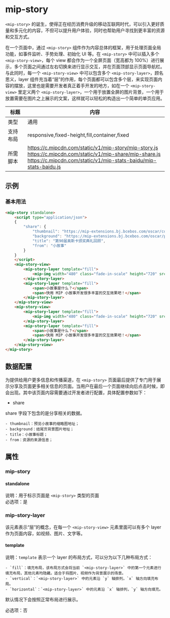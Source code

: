 # mip-story

`<mip-story>` 的诞生，使得正在经历消费升级的移动互联网时代，可以引入更好质量和多元化的内容，不但可以提升用户体验，同时也帮助用户寻找到更丰富的资源和交互方式。

在一个页面中，通过 `<mip-story>` 组件作为内容总体的框架，用于处理页面全局功能，如事件监听、手势处理、初始化 UI 等。在 `<mip-story>` 中可以插入多个 `<mip-story-view>`，每个 view 都会作为一个全屏页面（宽高都为 100%）进行展示，多个页面之间通过左右切换来进行显示交互，并在页面顶部显示页面导航栏。与此同时，每一个 `<mip-story-view>` 中可以包含多个 `<mip-story-layer>`，顾名思义，layer 组件充当着“层”的作用，每个页面都可以包含多个层，来实现页面内容的摆放，这里也是需要开发者真正着手开发的地方，如在一个 `<mip-story-view>` 里定义两个 `<mip-story-layer>`，一个用于放置全屏的图片背景，一个用于放置需要在图片之上展示的文案，这样就可以轻松的构造出一个简单的单页应用。

标题|内容
----|----
类型|通用
支持布局|responsive,fixed-height,fill,container,fixed
所需脚本|https://c.mipcdn.com/static/v1/mip-story/mip-story.js<br>https://c.mipcdn.com/static/v1/mip-share/mip-share.js<br>https://c.mipcdn.com/static/v1/mip-stats-baidu/mip-stats-baidu.js

## 示例

### 基本用法
```html
<mip-story standalone>
	<script type="application/json">
	{
        "share": {
            "thumbnail": "https://mip-extensions.bj.bcebos.com/oscar/cover.jpg",
            "background": "https://mip-extensions.bj.bcebos.com/oscar/p8.png",
            "title": "第90届奥斯卡颁奖典礼回顾",
            "from": "小故事"
        }
    }
	</script>
    <mip-story-view>
        <mip-story-layer template="fill">
            <mip-img width="480" class="fade-in-scale" height="720" src="https://www.mipengine.org/static/img/sample_01.jpg"></mip-img>
        </mip-story-layer>
        <mip-story-layer template="fill">
            <span>小故事是什么？</span>
            <span>快用 MIP 小故事开发很多丰富的交互效果吧！</span>
        </mip-story-layer>
    </mip-story-view>
    <mip-story-view>
        <mip-story-layer template="fill">
            <mip-img width="480" class="fade-in-scale" height="720" src="https://www.mipengine.org/static/img/sample_01.jpg"></mip-img>
        </mip-story-layer>
        <mip-story-layer template="fill">
            <span>小故事是什么？</span>
            <span>快用 MIP 小故事开发很多丰富的交互效果吧！</span>
        </mip-story-layer>
    </mip-story-view>
</mip-story>
```

## 数据配置
为提供给用户更多信息和传播渠道，在 `<mip-story>` 页面最后提供了专门用于展示分享及页面更多相关信息的页面。当用户在最后一个页面继续向后点击时候，即会出现。其中该页面内容需要通过开发者进行配置，具体配置参数如下：

- share

share 字段下包含的是分享相关的数据。

	- thumbnail：预览小故事的缩略图地址；
	- background：结尾页背景图片地址；
	- title：小故事标题；
	- from：资源的来源信息；

## 属性

### mip-story

#### standalone

说明：用于标示页面是 `<mip-story>` 类型的页面    
必选项：是

### mip-story-layer

该元素表示“层”的概念，在每一个 `<mip-story-view>` 元素里面可以有多个 layer 作为页面内容，如视频、图片、文字等。

#### template

说明：`template` 表示一个 layer 的布局方式，可以分为以下几种布局方式：
	
	- `fill`：填充布局，该布局方式会将当前 `<mip-story-layer>` 中的第一个元素进行填充布局，其他元素均隐藏。适合于将图片、视频作为背景展示的场景。
	- `vertical`：`<mip-story-layer>` 中的元素沿 `y` 轴排列，`x` 轴方向填充布局。
	- `horizontal`：`<mip-story-layer>` 中的元素沿 `x` 轴排列，`y` 轴方向填充。

默认情况下会按照正常布局进行展示。	

必选项：否
